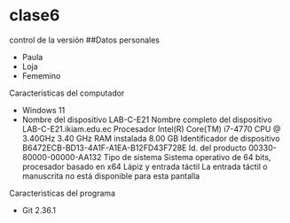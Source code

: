 # clase6
 control de la versión 
##Datos personales
- Paula
- Loja
- Fememino


Caracteristicas del computador
- Windows 11 
- Nombre del dispositivo	LAB-C-E21
Nombre completo del dispositivo	LAB-C-E21.ikiam.edu.ec
Procesador	Intel(R) Core(TM) i7-4770 CPU @ 3.40GHz   3.40 GHz
RAM instalada	8.00 GB
Identificador de dispositivo	B6472ECB-BD13-4A1F-A1EA-B12FD43F728E
Id. del producto	00330-80000-00000-AA132
Tipo de sistema	Sistema operativo de 64 bits, procesador basado en x64
Lápiz y entrada táctil	La entrada táctil o manuscrita no está disponible para esta pantalla


Caracteristicas del programa
- Git 2.36.1
